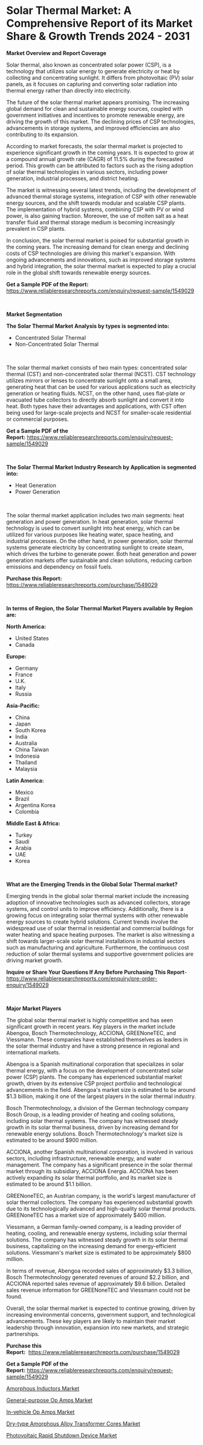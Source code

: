 <p><h1>Solar Thermal Market: A Comprehensive Report of its Market Share & Growth Trends 2024 - 2031</h1></p><p><strong>Market Overview and Report Coverage</strong></p>
<p><p>Solar thermal, also known as concentrated solar power (CSP), is a technology that utilizes solar energy to generate electricity or heat by collecting and concentrating sunlight. It differs from photovoltaic (PV) solar panels, as it focuses on capturing and converting solar radiation into thermal energy rather than directly into electricity.</p><p>The future of the solar thermal market appears promising. The increasing global demand for clean and sustainable energy sources, coupled with government initiatives and incentives to promote renewable energy, are driving the growth of this market. The declining prices of CSP technologies, advancements in storage systems, and improved efficiencies are also contributing to its expansion.</p><p>According to market forecasts, the solar thermal market is projected to experience significant growth in the coming years. It is expected to grow at a compound annual growth rate (CAGR) of 11.5% during the forecasted period. This growth can be attributed to factors such as the rising adoption of solar thermal technologies in various sectors, including power generation, industrial processes, and district heating.</p><p>The market is witnessing several latest trends, including the development of advanced thermal storage systems, integration of CSP with other renewable energy sources, and the shift towards modular and scalable CSP plants. The implementation of hybrid systems, combining CSP with PV or wind power, is also gaining traction. Moreover, the use of molten salt as a heat transfer fluid and thermal storage medium is becoming increasingly prevalent in CSP plants.</p><p>In conclusion, the solar thermal market is poised for substantial growth in the coming years. The increasing demand for clean energy and declining costs of CSP technologies are driving this market's expansion. With ongoing advancements and innovations, such as improved storage systems and hybrid integration, the solar thermal market is expected to play a crucial role in the global shift towards renewable energy sources.</p></p>
<p><strong>Get a Sample PDF of the Report:</strong> <a href="https://www.reliableresearchreports.com/enquiry/request-sample/1549029">https://www.reliableresearchreports.com/enquiry/request-sample/1549029</a></p>
<p>&nbsp;</p>
<p><strong>Market Segmentation</strong></p>
<p><strong>The Solar Thermal Market Analysis by types is segmented into:</strong></p>
<p><ul><li>Concentrated Solar Thermal</li><li>Non-Concentrated Solar Thermal</li></ul></p>
<p>&nbsp;</p>
<p><p>The solar thermal market consists of two main types: concentrated solar thermal (CST) and non-concentrated solar thermal (NCST). CST technology utilizes mirrors or lenses to concentrate sunlight onto a small area, generating heat that can be used for various applications such as electricity generation or heating fluids. NCST, on the other hand, uses flat-plate or evacuated tube collectors to directly absorb sunlight and convert it into heat. Both types have their advantages and applications, with CST often being used for large-scale projects and NCST for smaller-scale residential or commercial purposes.</p></p>
<p><strong>Get a Sample PDF of the Report:</strong>&nbsp;<a href="https://www.reliableresearchreports.com/enquiry/request-sample/1549029">https://www.reliableresearchreports.com/enquiry/request-sample/1549029</a></p>
<p>&nbsp;</p>
<p><strong>The Solar Thermal Market Industry Research by Application is segmented into:</strong></p>
<p><ul><li>Heat Generation</li><li>Power Generation</li></ul></p>
<p>&nbsp;</p>
<p><p>The solar thermal market application includes two main segments: heat generation and power generation. In heat generation, solar thermal technology is used to convert sunlight into heat energy, which can be utilized for various purposes like heating water, space heating, and industrial processes. On the other hand, in power generation, solar thermal systems generate electricity by concentrating sunlight to create steam, which drives the turbine to generate power. Both heat generation and power generation markets offer sustainable and clean solutions, reducing carbon emissions and dependency on fossil fuels.</p></p>
<p><strong>Purchase this Report:</strong>&nbsp; <a href="https://www.reliableresearchreports.com/purchase/1549029">https://www.reliableresearchreports.com/purchase/1549029</a></p>
<p>&nbsp;</p>
<p><strong>In terms of Region, the Solar Thermal Market Players available by Region are:</strong></p>
<p>
    <p> <strong> North America: </strong>
        <ul>
            <li>United States</li>
            <li>Canada</li>
        </ul>
        </p> 
    <p> <strong> Europe: </strong>
        <ul>
            <li>Germany</li>
            <li>France</li>
            <li>U.K.</li>
            <li>Italy</li>
            <li>Russia</li>
        </ul>
        </p> 
    <p> <strong> Asia-Pacific: </strong>
        <ul>
            <li>China</li>
            <li>Japan</li>
            <li>South Korea</li>
            <li>India</li>
            <li>Australia</li>
            <li>China Taiwan</li>
            <li>Indonesia</li>
            <li>Thailand</li>
            <li>Malaysia</li>
        </ul>
        </p> 
    <p> <strong> Latin America: </strong>
        <ul>
            <li>Mexico</li>
            <li>Brazil</li>
            <li>Argentina Korea</li>
            <li>Colombia</li>
        </ul>
        </p> 
    <p> <strong> Middle East & Africa: </strong>
        <ul>
            <li>Turkey</li>
            <li>Saudi</li>
            <li>Arabia</li>
            <li>UAE</li>
            <li>Korea</li>
        </ul>
    </p>
    </p>
<p>&nbsp;</p>
<p><strong>What are the Emerging Trends in the Global Solar Thermal market?</strong></p>
<p><p>Emerging trends in the global solar thermal market include the increasing adoption of innovative technologies such as advanced collectors, storage systems, and control units to improve efficiency. Additionally, there is a growing focus on integrating solar thermal systems with other renewable energy sources to create hybrid solutions. Current trends involve the widespread use of solar thermal in residential and commercial buildings for water heating and space heating purposes. The market is also witnessing a shift towards larger-scale solar thermal installations in industrial sectors such as manufacturing and agriculture. Furthermore, the continuous cost reduction of solar thermal systems and supportive government policies are driving market growth.</p></p>
<p><strong>Inquire or Share Your Questions If Any Before Purchasing This Report</strong>- <a href="https://www.reliableresearchreports.com/enquiry/pre-order-enquiry/1549029">https://www.reliableresearchreports.com/enquiry/pre-order-enquiry/1549029</a></p>
<p>&nbsp;</p>
<p><strong>Major Market Players</strong></p>
<p><p>The global solar thermal market is highly competitive and has seen significant growth in recent years. Key players in the market include Abengoa, Bosch Thermotechnology, ACCIONA, GREENoneTEC, and Viessmann. These companies have established themselves as leaders in the solar thermal industry and have a strong presence in regional and international markets.</p><p>Abengoa is a Spanish multinational corporation that specializes in solar thermal energy, with a focus on the development of concentrated solar power (CSP) plants. The company has experienced substantial market growth, driven by its extensive CSP project portfolio and technological advancements in the field. Abengoa's market size is estimated to be around $1.3 billion, making it one of the largest players in the solar thermal industry.</p><p>Bosch Thermotechnology, a division of the German technology company Bosch Group, is a leading provider of heating and cooling solutions, including solar thermal systems. The company has witnessed steady growth in its solar thermal business, driven by increasing demand for renewable energy solutions. Bosch Thermotechnology's market size is estimated to be around $900 million.</p><p>ACCIONA, another Spanish multinational corporation, is involved in various sectors, including infrastructure, renewable energy, and water management. The company has a significant presence in the solar thermal market through its subsidiary, ACCIONA Energía. ACCIONA has been actively expanding its solar thermal portfolio, and its market size is estimated to be around $1.1 billion.</p><p>GREENoneTEC, an Austrian company, is the world's largest manufacturer of solar thermal collectors. The company has experienced substantial growth due to its technologically advanced and high-quality solar thermal products. GREENoneTEC has a market size of approximately $400 million.</p><p>Viessmann, a German family-owned company, is a leading provider of heating, cooling, and renewable energy systems, including solar thermal solutions. The company has witnessed steady growth in its solar thermal business, capitalizing on the increasing demand for energy-efficient solutions. Viessmann's market size is estimated to be approximately $800 million.</p><p>In terms of revenue, Abengoa recorded sales of approximately $3.3 billion, Bosch Thermotechnology generated revenues of around $2.2 billion, and ACCIONA reported sales revenue of approximately $9.6 billion. Detailed sales revenue information for GREENoneTEC and Viessmann could not be found.</p><p>Overall, the solar thermal market is expected to continue growing, driven by increasing environmental concerns, government support, and technological advancements. These key players are likely to maintain their market leadership through innovation, expansion into new markets, and strategic partnerships.</p></p>
<p><strong>Purchase this Report:</strong>&nbsp;&nbsp;<a href="https://www.reliableresearchreports.com/purchase/1549029">https://www.reliableresearchreports.com/purchase/1549029</a></p>
<p></p>
<p><strong>Get a Sample PDF of the Report:</strong>&nbsp;<a href="https://www.reliableresearchreports.com/enquiry/request-sample/1549029">https://www.reliableresearchreports.com/enquiry/request-sample/1549029</a></p>
<p><p><a href="https://github.com/mahnoor2003/Market-Research-Report-List-2/blob/main/amorphous-inductors-market.md">Amorphous Inductors Market</a></p><p><a href="https://github.com/deliacustodio40/Market-Research-Report-List-2/blob/main/general-purpose-op-amps-market.md">General-purpose Op Amps Market</a></p><p><a href="https://github.com/maliyahmorrow6654/Market-Research-Report-List-2/blob/main/in-vehicle-op-amps-market.md">In-vehicle Op Amps Market</a></p><p><a href="https://github.com/abdelrhmankishk22/Market-Research-Report-List-2/blob/main/dry-type-amorphous-alloy-transformer-cores-market.md">Dry-type Amorphous Alloy Transformer Cores Market</a></p><p><a href="https://github.com/marloy8/Market-Research-Report-List-2/blob/main/photovoltaic-rapid-shutdown-device-market.md">Photovoltaic Rapid Shutdown Device Market</a></p></p>
